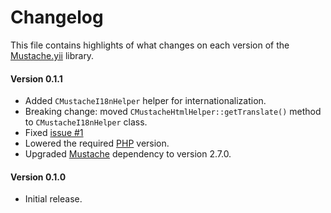 # Changelog
This file contains highlights of what changes on each version of the [Mustache.yii](https://packagist.org/packages/cedx/yii-mustache) library.

#### Version 0.1.1
- Added `CMustacheI18nHelper` helper for internationalization.
- Breaking change: moved `CMustacheHtmlHelper::getTranslate()` method to `CMustacheI18nHelper` class.
- Fixed [issue #1](https://github.com/cedx/mustache.yii/issues/1)
- Lowered the required [PHP](http://php.net) version.
- Upgraded [Mustache](https://github.com/bobthecow/mustache.php) dependency to version 2.7.0.

#### Version 0.1.0
- Initial release.
